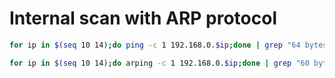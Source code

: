 # Internal scan with ARP protocol
```bash
for ip in $(seq 10 14);do ping -c 1 192.168.0.$ip;done | grep "64 bytes"
```

```bash
for ip in $(seq 10 14);do arping -c 1 192.168.0.$ip;done | grep "60 bytes"
```